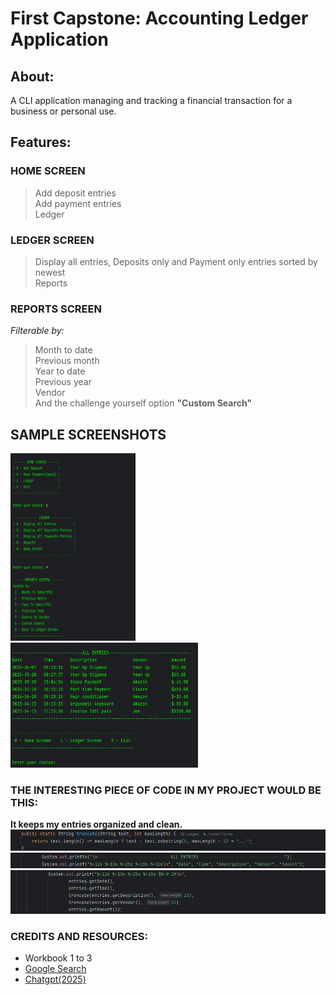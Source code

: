 # First Capstone: Accounting Ledger Application
## About: 
A CLI application managing and tracking a financial transaction for a business or personal use.
## Features:
### HOME SCREEN
> Add deposit entries<br>
> Add payment entries<br>
> Ledger<br>
### LEDGER SCREEN
> Display all entries, Deposits only and Payment only entries sorted by newest<br>
> Reports<br>
### REPORTS SCREEN
*Filterable by:*
> Month to date<br>
> Previous month<br>
> Year to date<br>
> Previous year<br>
> Vendor<br>
> And the challenge yourself option **"Custom Search"**<br>

## SAMPLE SCREENSHOTS

<img src="https://github.com/JHT-Gitt/LearnToCode_Capstones/blob/main/ss2.webp" width="200" height="300"><br>
<img src="https://github.com/JHT-Gitt/LearnToCode_Capstones/blob/main/ss1.webp" width="300" height="200"><br>

### THE INTERESTING PIECE OF CODE IN MY PROJECT WOULD BE THIS:
**It keeps my entries organized and clean.**<br>
![ss4](https://github.com/JHT-Gitt/LearnToCode_Capstones/blob/main/ss4.webp)
![ss5](https://github.com/JHT-Gitt/LearnToCode_Capstones/blob/main/ss5.webp)
![ss6](https://github.com/JHT-Gitt/LearnToCode_Capstones/blob/main/ss6.webp)

### CREDITS AND RESOURCES:
- Workbook 1 to 3
- [Google Search](https://google.com)
- [Chatgpt(2025)](https://chatgpt.com/)
